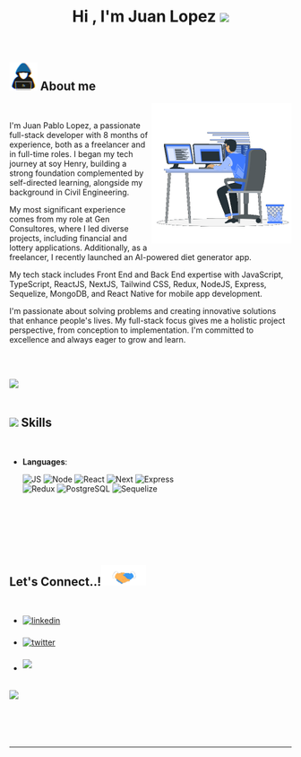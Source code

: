 	
<h1 align="center"><b>Hi , I'm Juan Lopez </b><img src="https://media.giphy.com/media/hvRJCLFzcasrR4ia7z/giphy.gif" width="35"></h1>



<br>



	
## <picture><img src = "https://github.com/0xAbdulKhalid/0xAbdulKhalid/raw/main/assets/mdImages/about_me.gif" width = 50px></picture> **About me**

<picture> <img align="right" src="https://github.com/0xAbdulKhalid/0xAbdulKhalid/raw/main/assets/mdImages/Right_Side.gif" width = 250px></picture>

<br>

I'm Juan Pablo Lopez, a passionate full-stack developer with 8 months of experience, both as a freelancer and in full-time roles. I began my tech journey at soy Henry, building a strong foundation complemented by self-directed learning, alongside my background in Civil Engineering.

My most significant experience comes from my role at Gen Consultores, where I led diverse projects, including financial and lottery applications. Additionally, as a freelancer, I recently launched an AI-powered diet generator app.

My tech stack includes Front End and Back End expertise with JavaScript, TypeScript, ReactJS, NextJS, Tailwind CSS, Redux, NodeJS, Express, Sequelize, MongoDB, and React Native for mobile app development.

I'm passionate about solving problems and creating innovative solutions that enhance people's lives. My full-stack focus gives me a holistic project perspective, from conception to implementation. I'm committed to excellence and always eager to grow and learn.

<br><br>

<img src="https://user-images.githubusercontent.com/73097560/115834477-dbab4500-a447-11eb-908a-139a6edaec5c.gif"><br><br>

## <img src="https://media2.giphy.com/media/QssGEmpkyEOhBCb7e1/giphy.gif?cid=ecf05e47a0n3gi1bfqntqmob8g9aid1oyj2wr3ds3mg700bl&rid=giphy.gif" width ="25"><b> Skills</b>
<br>

<p align="center">

- **Languages**:
    
    ![JS](https://img.shields.io/badge/-Javascript-yellow?style=for-the-badge&logo=javascript)
    ![Node](https://img.shields.io/badge/-Node-green?style=for-the-badge&logo=nodejs%2B%2B&logoColor=white)
    ![React](https://img.shields.io/badge/-React-blue?style=for-the-badge&logo=react&logoColor=white)
    ![Next](https://img.shields.io/badge/-Next-blue?style=for-the-badge&logo=nextjs&logoColor=white)
    ![Express](https://img.shields.io/badge/-Express-lightgrey?style=for-the-badge&logo=express&logoColor=white)	
    ![Redux](https://img.shields.io/badge/-Redux-red?style=for-the-badge&logo=redux&logoColor=white)
    ![PostgreSQL](https://img.shields.io/badge/-PostgreSQL-green?style=for-the-badge&logo=postgresql&logoColor=white)
    ![Sequelize](https://img.shields.io/badge/-Sequelize-blue?style=for-the-badge&logo=sequelize&logoColor=white)
</p>

<br>
<br>
<br>
<br>
<br>

## <b> Let's Connect..!</b><img src="https://github.com/0xAbdulKhalid/0xAbdulKhalid/raw/main/assets/mdImages/handshake.gif" width ="80">
<br>
<div align='left'>

<ul>

<li>
<a href="https://linkedin.com/in/juanlopez01" target="_blank">
<img src="https://img.shields.io/badge/-LINKEDIN-blue?style=for-the-badge&logo=linkedin&logoColor=white" alt=linkedin style="margin-bottom: 5px;"/>
</a>
</li>

<br>

<li>
<a href="https://twitter.com/juanlopez01_" target="_blank">
<img src="https://img.shields.io/badge/-TWITTER-blue?style=for-the-badge&logo=twitter&logoColor=white" alt=twitter style="margin-bottom: 5px;"/>
</a>
</li>

<br>

<li>
<a href="mailto:juanpablolopez43@gmail.com" target="_blank">
<img src="https://img.shields.io/badge/-GMAIL-red?style=for-the-badge&logo=gmail&logoColor=white" t=mail style="margin-bottom: 5px;" />
</a>
</li>
	
</ul>
</div>

<br>
<img src="https://user-images.githubusercontent.com/73097560/115834477-dbab4500-a447-11eb-908a-139a6edaec5c.gif">
<br>
<br>
<br>
<br>
<br>

---
